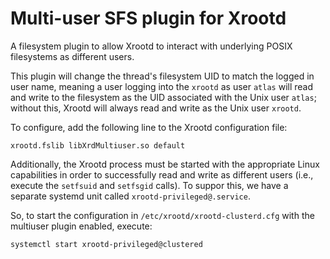 
Multi-user SFS plugin for Xrootd
================================

A filesystem plugin to allow Xrootd to interact with underlying POSIX filesystems as
different users.

This plugin will change the thread's filesystem UID to match the logged in user name, meaning a user logging into
the `xrootd` as user `atlas` will read and write to the filesystem as the UID associated with the Unix user `atlas`;
without this, Xrootd will always read and write as the Unix user `xrootd`.

To configure, add the following line to the Xrootd configuration file:

```
xrootd.fslib libXrdMultiuser.so default
```

Additionally, the Xrootd process must be started with the appropriate Linux capabilities in order to successfully
read and write as different users (i.e., execute the `setfsuid` and `setfsgid` calls).  To suppor this, we have a
separate systemd unit called `xrootd-privileged@.service`.

So, to start the configuration in `/etc/xrootd/xrootd-clusterd.cfg` with the multiuser plugin enabled, execute:

```
systemctl start xrootd-privileged@clustered
```
